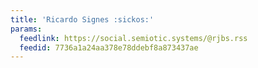 ```yaml
---
title: 'Ricardo Signes :sickos:'
params:
  feedlink: https://social.semiotic.systems/@rjbs.rss
  feedid: 7736a1a24aa378e78ddebf8a873437ae
---
```

